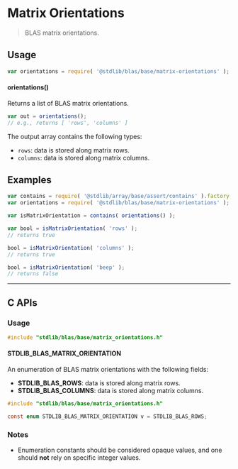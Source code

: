 <!--

@license Apache-2.0

Copyright (c) 2025 The Stdlib Authors.

Licensed under the Apache License, Version 2.0 (the "License");
you may not use this file except in compliance with the License.
You may obtain a copy of the License at

   http://www.apache.org/licenses/LICENSE-2.0

Unless required by applicable law or agreed to in writing, software
distributed under the License is distributed on an "AS IS" BASIS,
WITHOUT WARRANTIES OR CONDITIONS OF ANY KIND, either express or implied.
See the License for the specific language governing permissions and
limitations under the License.

-->

# Matrix Orientations

> BLAS matrix orientations.

<!-- Section to include introductory text. Make sure to keep an empty line after the intro `section` element and another before the `/section` close. -->

<section class="intro">

</section>

<!-- /.intro -->

<!-- Package usage documentation. -->

<section class="usage">

## Usage

```javascript
var orientations = require( '@stdlib/blas/base/matrix-orientations' );
```

#### orientations()

Returns a list of BLAS matrix orientations.

```javascript
var out = orientations();
// e.g., returns [ 'rows', 'columns' ]
```

The output array contains the following types:

-   `rows`: data is stored along matrix rows.
-   `columns`: data is stored along matrix columns.

</section>

<!-- /.usage -->

<!-- Package usage notes. Make sure to keep an empty line after the `section` element and another before the `/section` close. -->

<section class="notes">

</section>

<!-- /.notes -->

<!-- Package usage examples. -->

<section class="examples">

## Examples

<!-- eslint no-undef: "error" -->

```javascript
var contains = require( '@stdlib/array/base/assert/contains' ).factory;
var orientations = require( '@stdlib/blas/base/matrix-orientations' );

var isMatrixOrientation = contains( orientations() );

var bool = isMatrixOrientation( 'rows' );
// returns true

bool = isMatrixOrientation( 'columns' );
// returns true

bool = isMatrixOrientation( 'beep' );
// returns false
```

</section>

<!-- /.examples -->

<!-- C interface documentation. -->

* * *

<section class="c">

## C APIs

<!-- Section to include introductory text. Make sure to keep an empty line after the intro `section` element and another before the `/section` close. -->

<section class="intro">

</section>

<!-- /.intro -->

<!-- C usage documentation. -->

<section class="usage">

### Usage

```c
#include "stdlib/blas/base/matrix_orientations.h"
```

#### STDLIB_BLAS_MATRIX_ORIENTATION

An enumeration of BLAS matrix orientations with the following fields:

-   **STDLIB_BLAS_ROWS**: data is stored along matrix rows.
-   **STDLIB_BLAS_COLUMNS**: data is stored along matrix columns.

```c
#include "stdlib/blas/base/matrix_orientations.h"

const enum STDLIB_BLAS_MATRIX_ORIENTATION v = STDLIB_BLAS_ROWS;
```

</section>

<!-- /.usage -->

<!-- C API usage notes. Make sure to keep an empty line after the `section` element and another before the `/section` close. -->

<section class="notes">

### Notes

-   Enumeration constants should be considered opaque values, and one should **not** rely on specific integer values.

</section>

<!-- /.notes -->

<!-- C API usage examples. -->

<section class="examples">

</section>

<!-- /.examples -->

</section>

<!-- /.c -->

<!-- Section to include cited references. If references are included, add a horizontal rule *before* the section. Make sure to keep an empty line after the `section` element and another before the `/section` close. -->

<section class="references">

</section>

<!-- /.references -->

<!-- Section for related `stdlib` packages. Do not manually edit this section, as it is automatically populated. -->

<section class="related">

</section>

<!-- /.related -->

<!-- Section for all links. Make sure to keep an empty line after the `section` element and another before the `/section` close. -->

<section class="links">

</section>

<!-- /.links -->
